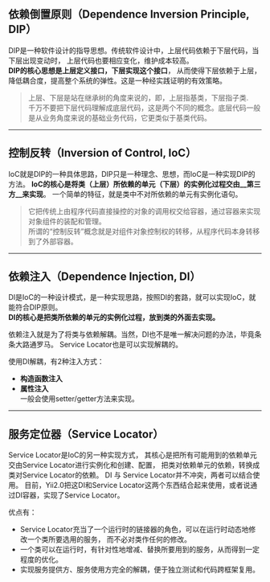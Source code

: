 ## 依赖倒置原则（Dependence Inversion Principle, DIP）
DIP是一种软件设计的指导思想。传统软件设计中，上层代码依赖于下层代码，当下层出现变动时， 上层代码也要相应变化，维护成本较高。  
__DIP的核心思想是上层定义接口，下层实现这个接口__， 从而使得下层依赖于上层，降低耦合度，提高整个系统的弹性。这是一种经实践证明的有效策略。

> 上层、下层是站在继承树的角度来说的，即，上层指基类，下层指子类.  
> 千万不要把下层代码理解成底层代码，这是两个不同的概念。底层代码一般是从业务角度来说的基础业务代码，它更类似于基类代码。

---

## 控制反转（Inversion of Control, IoC）

IoC就是DIP的一种具体思路，DIP只是一种理念、思想，而IoC是一种实现DIP的方法。 
__IoC的核心是将类（上层）所依赖的单元（下层）的实例化过程交由__第三方__来实现__。 
一个简单的特征，就是类中不对所依赖的单元有实例化语句。
> 它把传统上由程序代码直接操控的对象的调用权交给容器，通过容器来实现对象组件的装配和管理。  
> 所谓的“控制反转”概念就是对组件对象控制权的转移，从程序代码本身转移到了外部容器。

---
## 依赖注入（Dependence Injection, DI）
DI是IoC的一种设计模式，是一种实现思路，按照DI的套路，就可以实现IoC，就能符合DIP原则。  
__DI的核心是把类所依赖的单元的实例化过程，放到类的外面去实现。__

依赖注入就是为了将类与依赖解耦。当然，DI也不是唯一解决问题的办法，毕竟条条大路通罗马。 Service Locator也是可以实现解耦的。

使用DI解耦，有2种注入方式：
* __构造函数注入__
* __属性注入__  
  一般会使用setter/getter方法来实现。

---

## 服务定位器（Service Locator）
Service Locator是IoC的另一种实现方式， 其核心是把所有可能用到的依赖单元交由Service Locator进行实例化和创建、配置， 把类对依赖单元的依赖，转换成类对Service Locator的依赖。 DI 与 Service Locator并不冲突，两者可以结合使用。 目前，Yii2.0把这DI和Service Locator这两个东西结合起来使用，或者说通过DI容器，实现了Service Locator。

优点有：

* Service Locator充当了一个运行时的链接器的角色，可以在运行时动态地修改一个类所要选用的服务， 而不必对类作任何的修改。
* 一个类可以在运行时，有针对性地增减、替换所要用到的服务，从而得到一定程度的优化。
* 实现服务提供方、服务使用方完全的解耦，便于独立测试和代码跨框架复用。



